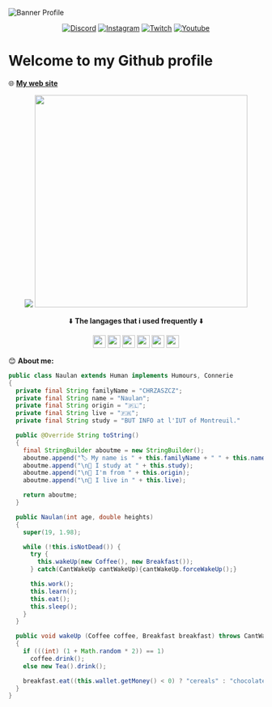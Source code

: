 ![Banner Profile](https://eapi.pcloud.com/getpubthumb?code=XZmubJZO3RLKrQ4bwSiOupYtRg78SzGx3N7&linkpassword=undefined&size=1918x378&crop=0&type=auto)

<p align="center">
<a href="https://discord.gg/yEvBg8CPaM"><img alt="Discord" src="https://img.shields.io/badge/Discord-7289DA?style=for-the-badge&logo=discord&logoColor=white"></a>
<a href="https://www.instagram.com/naulan.chrzaszcz/"><img alt="Instagram" src="https://img.shields.io/badge/Instagram-E4405F?style=for-the-badge&logo=instagram&logoColor=white"></a>
<a href="https://www.twitch.tv/NaulaN_CHRZdev"><img alt="Twitch" src="https://img.shields.io/badge/Twitch-9146FF?style=for-the-badge&logo=twitch&logoColor=white"></a>
<a href="https://www.youtube.com/channel/UCbl4AHVket_DNhBzQG56f7w"><img alt="Youtube" src="https://img.shields.io/badge/YouTube-FF0000?style=for-the-badge&logo=youtube&logoColor=white"></a>
</p>
  
<h1>Welcome to my Github profile</h1>

🌐 __[My web site](https://www.chrz-development.fr)__

<p align="center">
  <img src="https://github-readme-stats.vercel.app/api/top-langs/?username=NaulaN&layout=compact&count_private=true&theme=gruvbox)](https://github.com/anuraghazra/github-readme-stats">
  <img src="https://github-readme-stats.vercel.app/api?username=anuraghazra&show_icons=true&theme=radical" width="420">
</p>

<p align="center">⬇️ <b>The langages that i used frequently</b> ⬇️</p>

<p align="center"><code><img src="https://developer.asustor.com/uploadIcons/0020_999_1596443479_JAVA.png" width="25" height="25"></code>
<code><img src="https://upload.wikimedia.org/wikipedia/commons/thumb/c/c3/Python-logo-notext.svg/1200px-Python-logo-notext.svg.png" width="25" height="25"></code>
<code><img src="https://upload.wikimedia.org/wikipedia/commons/thumb/6/61/HTML5_logo_and_wordmark.svg/512px-HTML5_logo_and_wordmark.svg.png" width="25" height="25"></code>
<code><img src="https://upload.wikimedia.org/wikipedia/commons/d/d5/CSS3_logo_and_wordmark.svg" width="25" height="25"></code>
<code><img src="https://upload.wikimedia.org/wikipedia/commons/9/99/Unofficial_JavaScript_logo_2.svg" width="25" height="25"></code>
<code><img src="https://upload.wikimedia.org/wikipedia/commons/2/29/Postgresql_elephant.svg" width="25" height="25"></code>
</p>

😊 **About me:**
```java
public class Naulan extends Human implements Humours, Connerie 
{
  private final String familyName = "CHRZASZCZ";
  private final String name = "Naulan";
  private final String origin = "🇵🇱";
  private final String live = "🇫🇷";
  private final String study = "BUT INFO at l'IUT of Montreuil."

  public @Override String toString() 
  {
    final StringBuilder aboutme = new StringBuilder();
    aboutme.append("🏷️ My name is " + this.familyName + " " + this.name);
    aboutme.append("\n💼 I study at " + this.study);
    aboutme.append("\n📍 I'm from " + this.origin);
    aboutme.append("\n🏡 I live in " + this.live);

    return aboutme;
  }

  public Naulan(int age, double heights) 
  {
    super(19, 1.98);

    while (!this.isNotDead()) {
      try {
        this.wakeUp(new Coffee(), new Breakfast());
      } catch(CantWakeUp cantWakeUp){cantWakeUp.forceWakeUp();}

      this.work();
      this.learn();
      this.eat();
      this.sleep();
    }
  }

  public void wakeUp (Coffee coffee, Breakfast breakfast) throws CantWakeUp
  {
    if (((int) (1 + Math.random * 2)) == 1)
      coffee.drink();
    else new Tea().drink();

    breakfast.eat((this.wallet.getMoney() < 0) ? "cereals" : "chocolate bread");
  }
}
```
